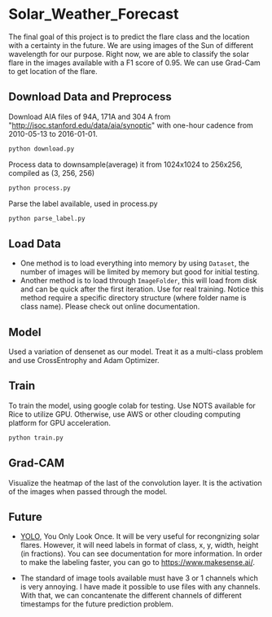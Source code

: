 # Solar_Weather_Forecast

The final goal of this project is to predict the flare class and the location with a certainty
in the future. We are using images of the Sun of different wavelength for our purpose. Right
now, we are able to classify the solar flare in the images available with a F1 score of 0.95.
We can use Grad-Cam to get location of the flare. 

## Download Data and Preprocess

Download AIA files of 94A, 171A and 304 A from "http://jsoc.stanford.edu/data/aia/synoptic"
with one-hour cadence from 2010-05-13 to 2016-01-01.

```python
python download.py
```

Process data to downsample(average) it from 1024x1024 to 256x256, compiled as (3, 256, 256)

```python
python process.py
```

Parse the label available, used in process.py

```python
python parse_label.py
```

## Load Data

- One method is to load everything into memory by using `Dataset`, the number of images will be
limited by memory but good for initial testing.
- Another method is to load through `ImageFolder`, this will load from disk and can be quick after 
the first iteration. Use for real training. Notice this method require a specific directory 
structure (where folder name is class name). Please check out online documentation.

## Model

Used a variation of densenet as our model. Treat it as a multi-class problem and use CrossEntrophy 
and Adam Optimizer.

## Train

To train the model, using google colab for testing. Use NOTS available for Rice to utilize GPU. 
Otherwise, use AWS or other clouding computing platform for GPU acceleration.

```python
python train.py
```

## Grad-CAM

Visualize the heatmap of the last of the convolution layer. It is the activation of the images when
passed through the model.

## Future

- [YOLO](https://github.com/ultralytics/yolov5), You Only Look Once. It will be very useful for recongnizing solar flares. However, it
will need labels in format of class, x, y, width, height (in fractions). You can see documentation
for more information. In order to make the labeling faster, you can go to https://www.makesense.ai/.

- The standard of image tools available must have 3 or 1 channels which is very annoying. I have made 
it possible to use files with any channels. With that, we can concantenate the different channels of 
different timestamps for the future prediction problem.